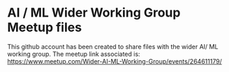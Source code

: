 # AI / ML Wider Working Group Meetup files

This github account has been created to share files with the wider AI/ ML working group. The meetup link associated is: https://www.meetup.com/Wider-AI-ML-Working-Group/events/264611179/
